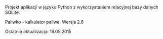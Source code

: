 Projekt aplikacji w języku Python z wykorzystaniem relacyjnej bazy danych SQLite.

Paliwko - kalkulator paliwa.
Wersja 2.8

Ostatnia aktualizacja: 16.05.2015
